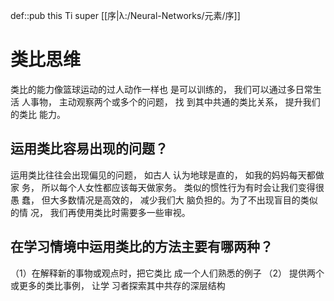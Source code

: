 def::pub this Ti super [[序|λ:/Neural-Networks/元素/序]]


# 类比思维

类比的能力像篮球运动的过人动作一样也 是可以训练的， 我们可以通过多日常生活 人事物， 主动观察两个或多个的问题， 找 到其中共通的类比关系， 提升我们的类比 能力。

## 运用类比容易出现的问题？ 

运用类比往往会出现偏见的问题， 如古人 认为地球是直的， 如我的妈妈每天都做家 务， 所以每个人女性都应该每天做家务。 类似的惯性行为有时会让我们变得很愚 蠢， 但大多数情况是高效的， 减少我们大 脑负担的。为了不出现盲目的类似的情 况， 我们再使用类比时需要多一些审视。

## 在学习情境中运用类比的方法主要有哪两种？ 

（1）在解释新的事物或观点时，把它类比 成一个人们熟悉的例子 （2） 提供两个或更多的类比事例， 让学 习者探索其中共存的深层结构




